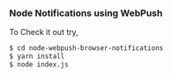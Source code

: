 ### Node Notifications using WebPush

To Check it out try, 
```sh
$ cd node-webpush-browser-notifications
$ yarn install
$ node index.js
```
